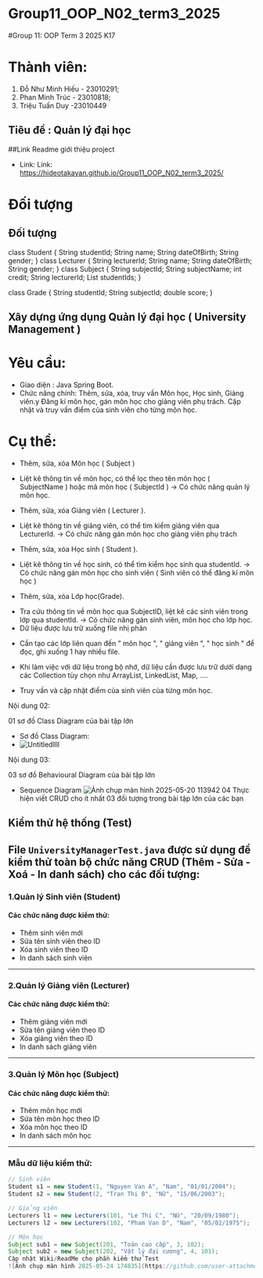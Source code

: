 # Group11_OOP_N02_term3_2025

#Group 11: OOP Term 3 2025 K17

# Thành viên:

1. Đỗ Như Minh Hiếu - 23010291;
2. Phan Minh Trúc - 23010818;
3. Triệu Tuấn Duy -23010449

## Tiêu đề : Quản lý đại học

##Link Readme giới thiệu project

- Link:
  Link: https://hideotakayan.github.io/Group11_OOP_N02_term3_2025/

# Đối tượng

## Đối tượng

class Student {
String studentId;
String name;
String dateOfBirth;
String gender;
}
class Lecturer {
String lecturerId;
String name;
String dateOfBirth;
String gender;
}
class Subject {
String subjectId;
String subjectName;
int credit;
String lecturerId;
List<String> studentIds;
}

class Grade {
String studentId;
String subjectId;
double score;
}

## Xây dựng ứng dụng Quản lý đại học ( University Management )

# Yêu cầu:

- Giao diện : Java Spring Boot.
- Chức năng chính:
  Thêm, sửa, xóa, truy vấn Môn học, Học sinh, Giảng viên.y
  Đăng kí môn học, gán môn học cho giảng viên phụ trách.
  Cập nhật và truy vấn điểm của sinh viên cho từng môn học.

# Cụ thể:

- Thêm, sửa, xóa Môn học ( Subject )

* Liệt kê thông tin về môn học, có thể lọc theo tên môn học ( SubjectName ) hoặc mã môn học ( SubjectId )
  -> Có chức năng quản lý môn học.

- Thêm, sửa, xóa Giảng viên ( Lecturer ).

* Liệt kê thông tin về giảng viên, có thể tìm kiểm giảng viên qua LecturerId.
  -> Có chức năng gán môn học cho giảng viên phụ trách

- Thêm, sửa, xóa Học sinh ( Student ).

* Liệt kê thông tin về học sinh, có thể tìm kiểm học sinh qua studentId.
  -> Có chức năng gán môn học cho sinh viên ( Sinh viên có thể đăng kí môn học )

- Thêm, sửa, xóa Lớp học(Grade).

* Tra cứu thông tin về môn học qua SubjectID, liệt kê các sinh viên trong lớp qua studentId.
  -> Có chức năng gán sinh viên, môn học cho lớp học.
* Dữ liệu được lưu trữ xuống file nhị phân

- Cần tạo các lớp liên quan đến " môn học ", " giảng viên ", " học sinh " để đọc, ghi xuống 1 hay nhiều file.

* Khi làm việc với dữ liệu trong bộ nhớ, dữ liệu cần được lưu trữ dưới dạng các Collection tùy chọn như ArrayList, LinkedList, Map, ....

* Truy vấn và cập nhật điểm của sinh viên của từng môn học.

Nội dung 02:

01 sơ đồ Class Diagram của bài tập lớn

- Sơ đồ Class Diagram:
- ![Untitledllll](https://github.com/user-attachments/assets/b6ddcb33-e368-4b1a-a1a5-7c7e37983b71)

Nội dung 03:

03 sơ đồ Behavioural Diagram của bài tập lớn

- Sequence Diagram ![Ảnh chụp màn hình 2025-05-20 113942](https://github.com/user-attachments/assets/ae52c239-d422-4f8f-9c4b-05a7d7ea7ccb)
04 Thực hiện viết CRUD cho ít nhất 03 đối tượng trong bài tập lớn của các bạn
## Kiểm thử hệ thống (Test)

File `UniversityManagerTest.java` được sử dụng để kiểm thử toàn bộ chức năng CRUD (Thêm - Sửa - Xoá - In danh sách) cho các đối tượng:
---
### 1.Quản lý Sinh viên (Student)
#### Các chức năng được kiểm thử:
- Thêm sinh viên mới  
- Sửa tên sinh viên theo ID  
- Xóa sinh viên theo ID  
- In danh sách sinh viên  
---
### 2.Quản lý Giảng viên (Lecturer)
#### Các chức năng được kiểm thử:
- Thêm giảng viên mới  
- Sửa tên giảng viên theo ID  
- Xóa giảng viên theo ID  
- In danh sách giảng viên  
---
### 3.Quản lý Môn học (Subject)
#### Các chức năng được kiểm thử:
- Thêm môn học mới  
- Sửa tên môn học theo ID  
- Xóa môn học theo ID  
- In danh sách môn học  

---

### Mẫu dữ liệu kiểm thử:

```java
// Sinh viên
Student s1 = new Student(1, "Nguyen Van A", "Nam", "01/01/2004");
Student s2 = new Student(2, "Tran Thi B", "Nữ", "15/06/2003");

// Giảng viên
Lecturers l1 = new Lecturers(101, "Le Thi C", "Nữ", "20/09/1980");
Lecturers l2 = new Lecturers(102, "Pham Van D", "Nam", "05/02/1975");

// Môn học
Subject sub1 = new Subject(201, "Toán cao cấp", 3, 102);
Subject sub2 = new Subject(202, "Vật lý đại cương", 4, 101);
Cập nhật Wiki/ReadMe cho phần kiểm thử Test 
![Ảnh chụp màn hình 2025-05-24 174835](https://github.com/user-attachments/assets/8b4784cc-650a-4920-ad1a-42c176c8516c)


